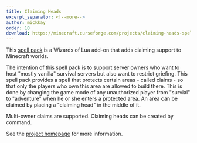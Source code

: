 ```yaml
---
title: Claiming Heads
excerpt_separator: <!--more-->
author: mickkay
order: 10
download: https://minecraft.curseforge.com/projects/claiming-heads-spell-pack/files
---
```

This [spell pack](/spellpacks.html) is a Wizards of Lua add-on that adds claiming support to Minecraft worlds.

<!--more-->

The intention of this spell pack is to support server owners who want to host "mostly vanilla" survival servers but also want to restrict griefing. This spell pack provides a spell that protects certain areas - called claims - so that only the players who own this area are allowed to build there. This is done by changing the game mode of any unauthorized player from "survial" to "adventure" when he or she enters a protected area. An area can be claimed by placing a "claiming head" in the middle of it.

Multi-owner claims are supported. Claiming heads can be created by command.

See the [project homepage](https://github.com/wizards-of-lua/claiming-heads) for more information.

